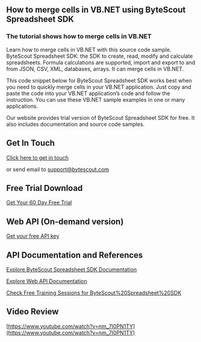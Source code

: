## How to merge cells in VB.NET using ByteScout Spreadsheet SDK

### The tutorial shows how to merge cells in VB.NET

Learn how to merge cells in VB.NET with this source code sample. ByteScout Spreadsheet SDK: the SDK to create, read, modify and calculate spreadsheets. Formula calculations are supported, import and export to and from JSON, CSV, XML, databases, arrays. It can merge cells in VB.NET.

This code snippet below for ByteScout Spreadsheet SDK works best when you need to quickly merge cells in your VB.NET application. Just copy and paste the code into your VB.NET application’s code and follow the instruction. You can use these VB.NET sample examples in one or many applications.

Our website provides trial version of ByteScout Spreadsheet SDK for free. It also includes documentation and source code samples.

## Get In Touch

[Click here to get in touch](https://bytescout.zendesk.com/hc/en-us/requests/new?subject=ByteScout%20Spreadsheet%20SDK%20Question)

or send email to [support@bytescout.com](mailto:support@bytescout.com?subject=ByteScout%20Spreadsheet%20SDK%20Question) 

## Free Trial Download

[Get Your 60 Day Free Trial](https://bytescout.com/download/web-installer?utm_source=github-readme)

## Web API (On-demand version)

[Get your free API key](https://pdf.co/documentation/api?utm_source=github-readme)

## API Documentation and References

[Explore ByteScout Spreadsheet SDK Documentation](https://bytescout.com/documentation/index.html?utm_source=github-readme)

[Explore Web API Documentation](https://pdf.co/documentation/api?utm_source=github-readme)

[Check Free Training Sessions for ByteScout%20Spreadsheet%20SDK](https://academy.bytescout.com/)

## Video Review

[https://www.youtube.com/watch?v=nm_7I0PN1TY](https://www.youtube.com/watch?v=nm_7I0PN1TY)